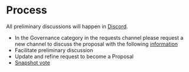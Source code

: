# Process

All preliminary discussions will happen in [Discord](https://discord.gg/C7FFvpry4p).

* In the Governance category in the requests channel please request a new channel to discuss the proposal with the following [information](template.md)
* Facilitate preliminary discussion
* Update and refine request to become a Proposal
* [Snapshot vote](https://vote.athame.finance)
